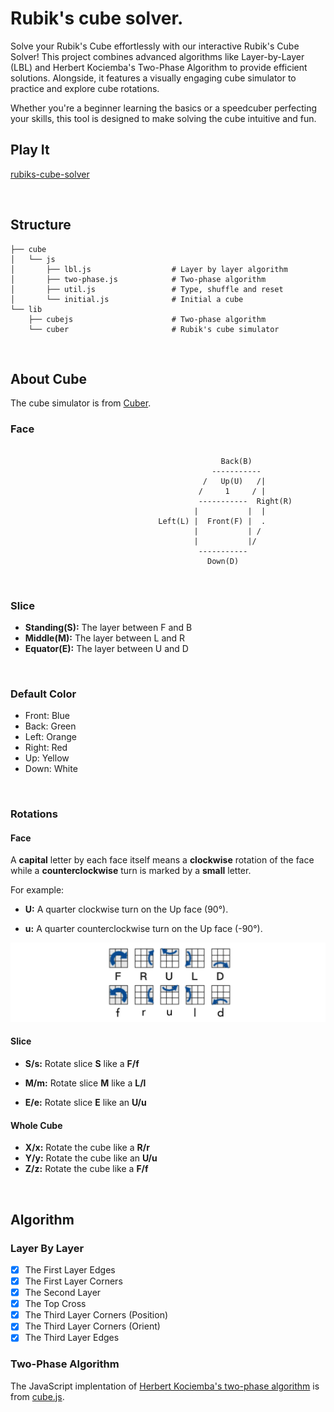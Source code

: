 # Rubik's cube solver.
Solve your Rubik's Cube effortlessly with our interactive Rubik's Cube Solver! This project combines advanced algorithms like Layer-by-Layer (LBL) and Herbert Kociemba's Two-Phase Algorithm to provide efficient solutions. Alongside, it features a visually engaging cube simulator to practice and explore cube rotations.

Whether you're a beginner learning the basics or a speedcuber perfecting your skills, this tool is designed to make solving the cube intuitive and fun.
&nbsp;

## Play It

[rubiks-cube-solver](https://zaidmukaddam.github.io/rubiks-cube-solver/)


&nbsp;

## Structure

```
├── cube
│   └── js
│       ├── lbl.js                  # Layer by layer algorithm
│       ├── two-phase.js            # Two-phase algorithm
│       ├── util.js                 # Type, shuffle and reset
│       └── initial.js              # Initial a cube
└── lib
    ├── cubejs                      # Two-phase algorithm
    └── cuber                       # Rubik's cube simulator
```


&nbsp;

## About Cube

The cube simulator is from [Cuber](https://github.com/marklundin/cube).

### Face

```

                                               Back(B)
                                             -----------
                                           /   Up(U)   /|
                                          /     1     / |
                                          -----------  Right(R)
                                         |           |  |
                                 Left(L) |  Front(F) |  .
                                         |           | /
                                         |           |/
                                          -----------
                                            Down(D)
```


&nbsp;

### Slice

- **Standing(S):** The layer between F and B
- **Middle(M):** The layer between L and R
- **Equator(E):** The layer between U and D


&nbsp;

### Default Color

- Front: Blue
- Back: Green
- Left: Orange
- Right: Red
- Up: Yellow
- Down: White


&nbsp;

### Rotations

#### Face

A **capital** letter by each face itself means a **clockwise** rotation of the face while a **counterclockwise** turn is marked by a **small** letter.

For example:

- **U:** A quarter clockwise turn on the Up face (90°).

- **u:** A quarter counterclockwise turn on the Up face (-90°).

![twist](assets/twist.jpg)

#### Slice

- **S/s:** Rotate slice **S** like a **F/f**

- **M/m:** Rotate slice **M** like a **L/l**

- **E/e:** Rotate slice **E** like an **U/u**

#### Whole Cube

- **X/x:** Rotate the cube like a **R/r**
- **Y/y:** Rotate the cube like an **U/u**
- **Z/z:** Rotate the cube like a **F/f**


&nbsp;

## Algorithm

### Layer By Layer 

- [x] The First Layer Edges 
- [x] The First Layer Corners 
- [x] The Second Layer 
- [x] The Top Cross
- [x] The Third Layer Corners (Position) 
- [x] The Third Layer Corners (Orient) 
- [x] The Third Layer Edges 

### Two-Phase Algorithm

The JavaScript implentation of [Herbert Kociemba's two-phase algorithm](http://kociemba.org/cube.htm) is from [cube.js](https://github.com/ldez/cubejs).
